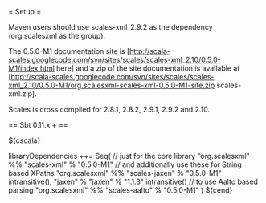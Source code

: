 = Setup =

Maven users should use scales-xml_2.9.2 as the dependency (org.scalesxml as the group).

The 0.5.0-M1 documentation site is [http://scala-scales.googlecode.com/svn/sites/scales/scales-xml_2.10/0.5.0-M1/index.html here] and a zip of the site documentation is available at [http://scala-scales.googlecode.com/svn/sites/scales/scales-xml_2.10/0.5.0-M1/org.scalesxml-scales-xml-0.5.0-M1-site.zip scales-xml.zip].

Scales is cross compiled for 2.8.1, 2.8.2, 2.9.1, 2.9.2 and 2.10.

== Sbt 0.11.x + ==

${cscala}

libraryDependencies ++= Seq(
  // just for the core library
  "org.scalesxml" %% "scales-xml" % "0.5.0-M1" 
  // and additionally use these for String based XPaths
  "org.scalesxml" %% "scales-jaxen" % "0.5.0-M1" intransitive(),
  "jaxen" % "jaxen" % "1.1.3" intransitive()
  // to use Aalto based parsing
  "org.scalesxml" %% "scales-aalto" % "0.5.0-M1"
)
${cend}

